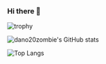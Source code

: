 ### Hi there 👋

![trophy](https://github-profile-trophy.vercel.app/?username=dano20zombie&theme=darkhub)


![dano20zombie's GitHub stats](https://github-readme-stats.vercel.app/api?username=dano20zombie&show_icons=true&theme=transparent&count_private=true)


![Top Langs](https://github-readme-stats.vercel.app/api/top-langs/?username=dano20zombie&layout=compact&theme=dark)

<!--
**dano20zombie/dano20zombie** is a ✨ _special_ ✨ repository because its `README.md` (this file) appears on your GitHub profile.

Here are some ideas to get you started:

- 🔭 I’m currently working on ...
- 🌱 I’m currently learning ...
- 👯 I’m looking to collaborate on ...
- 🤔 I’m looking for help with ...
- 💬 Ask me about ...
- 📫 How to reach me: ...
- 😄 Pronouns: ...
- ⚡ Fun fact: ...
-->
